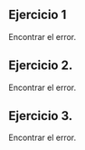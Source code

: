 
## Ejercicio 1
Encontrar el error.

## Ejercicio 2. 
Encontrar el error.

## Ejercicio 3. 
Encontrar el error.

